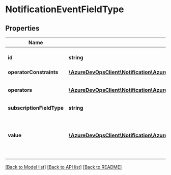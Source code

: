# NotificationEventFieldType

## Properties
Name | Type | Description | Notes
------------ | ------------- | ------------- | -------------
**id** | **string** | Gets or sets the unique identifier of this field type. | [optional] 
**operatorConstraints** | [**\AzureDevOpsClient\Notification\AzureDevOpsClient\Notification\Model\OperatorConstraint[]**](OperatorConstraint.md) |  | [optional] 
**operators** | [**\AzureDevOpsClient\Notification\AzureDevOpsClient\Notification\Model\NotificationEventFieldOperator[]**](NotificationEventFieldOperator.md) | Gets or sets the list of operators that this type supports. | [optional] 
**subscriptionFieldType** | **string** |  | [optional] 
**value** | [**\AzureDevOpsClient\Notification\AzureDevOpsClient\Notification\Model\ValueDefinition**](ValueDefinition.md) | Gets or sets the value definition of this field like the getValuesMethod and template to display in the UI | [optional] 

[[Back to Model list]](../README.md#documentation-for-models) [[Back to API list]](../README.md#documentation-for-api-endpoints) [[Back to README]](../README.md)


